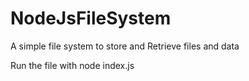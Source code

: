 # NodeJsFileSystem
A simple file system to store and Retrieve files and data

Run the file with node index.js 
